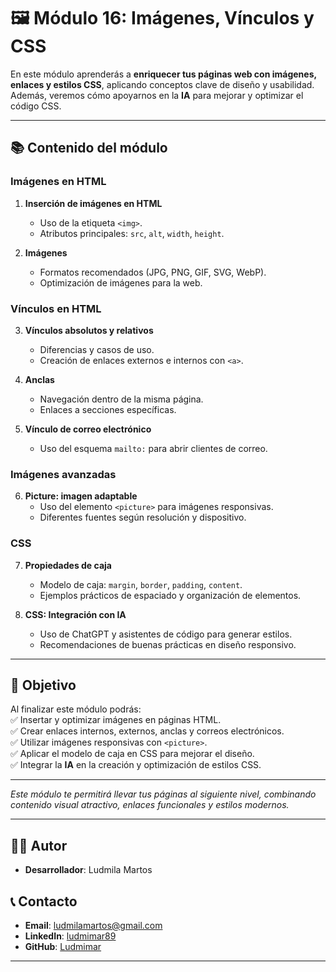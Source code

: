 # 🖼️ Módulo 16: Imágenes, Vínculos y CSS

En este módulo aprenderás a **enriquecer tus páginas web con imágenes, enlaces y estilos CSS**, aplicando conceptos clave de diseño y usabilidad. Además, veremos cómo apoyarnos en la **IA** para mejorar y optimizar el código CSS.

---

## 📚 Contenido del módulo

### Imágenes en HTML
1. **Inserción de imágenes en HTML**  
   - Uso de la etiqueta `<img>`.  
   - Atributos principales: `src`, `alt`, `width`, `height`.  

2. **Imágenes**  
   - Formatos recomendados (JPG, PNG, GIF, SVG, WebP).  
   - Optimización de imágenes para la web.  

### Vínculos en HTML
3. **Vínculos absolutos y relativos**  
   - Diferencias y casos de uso.  
   - Creación de enlaces externos e internos con `<a>`.  

4. **Anclas**  
   - Navegación dentro de la misma página.  
   - Enlaces a secciones específicas.  

5. **Vínculo de correo electrónico**  
   - Uso del esquema `mailto:` para abrir clientes de correo.  

### Imágenes avanzadas
6. **Picture: imagen adaptable**  
   - Uso del elemento `<picture>` para imágenes responsivas.  
   - Diferentes fuentes según resolución y dispositivo.  

### CSS
7. **Propiedades de caja**  
   - Modelo de caja: `margin`, `border`, `padding`, `content`.  
   - Ejemplos prácticos de espaciado y organización de elementos.  

8. **CSS: Integración con IA**  
   - Uso de ChatGPT y asistentes de código para generar estilos.  
   - Recomendaciones de buenas prácticas en diseño responsivo.  

---

## 🎯 Objetivo
Al finalizar este módulo podrás:  
✅ Insertar y optimizar imágenes en páginas HTML.  
✅ Crear enlaces internos, externos, anclas y correos electrónicos.  
✅ Utilizar imágenes responsivas con `<picture>`.  
✅ Aplicar el modelo de caja en CSS para mejorar el diseño.  
✅ Integrar la **IA** en la creación y optimización de estilos CSS.  

---

*Este módulo te permitirá llevar tus páginas al siguiente nivel, combinando contenido visual atractivo, enlaces funcionales y estilos modernos.*


---

## 👨‍💻 Autor

- **Desarrollador**: Ludmila Martos

## 📞 Contacto

- **Email**: [ludmilamartos@gmail.com](mailto:ludmilamartos@gmail.com)
- **LinkedIn**: [ludmimar89](https://www.linkedin.com/in/ludmimar89/)
- **GitHub**: [Ludmimar](https://github.com/Ludmimar)

---
